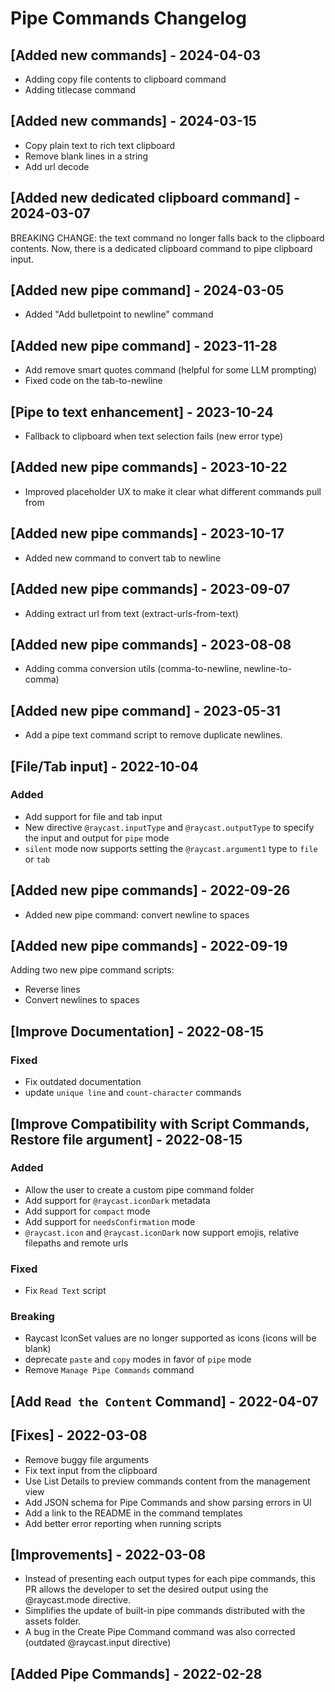 # Pipe Commands Changelog

## [Added new commands] - 2024-04-03

- Adding copy file contents to clipboard command
- Adding titlecase command

## [Added new commands] - 2024-03-15

- Copy plain text to rich text clipboard
- Remove blank lines in a string
- Add url decode

## [Added new dedicated clipboard command] - 2024-03-07

BREAKING CHANGE: the text command no longer falls back to the clipboard contents. Now, there is a dedicated clipboard
command to pipe clipboard input.

## [Added new pipe command] - 2024-03-05

- Added "Add bulletpoint to newline" command

## [Added new pipe command] - 2023-11-28

- Add remove smart quotes command (helpful for some LLM prompting)
- Fixed code on the tab-to-newline

## [Pipe to text enhancement] - 2023-10-24

- Fallback to clipboard when text selection fails (new error type)

## [Added new pipe commands] - 2023-10-22

- Improved placeholder UX to make it clear what different commands pull from

## [Added new pipe commands] - 2023-10-17

- Added new command to convert tab to newline

## [Added new pipe commands] - 2023-09-07

- Adding extract url from text (extract-urls-from-text)

## [Added new pipe commands] - 2023-08-08

- Adding comma conversion utils (comma-to-newline, newline-to-comma)

## [Added new pipe command] - 2023-05-31

- Add a pipe text command script to remove duplicate newlines.

## [File/Tab input] - 2022-10-04

### Added

- Add support for file and tab input
- New directive `@raycast.inputType` and `@raycast.outputType` to specify the input and output for `pipe` mode
- `silent` mode now supports setting the `@raycast.argument1` type to `file` or `tab`

## [Added new pipe commands] - 2022-09-26

- Added new pipe command: convert newline to spaces

## [Added new pipe commands] - 2022-09-19

Adding two new pipe command scripts:

- Reverse lines
- Convert newlines to spaces

## [Improve Documentation] - 2022-08-15

### Fixed

- Fix outdated documentation
- update `unique line` and `count-character` commands

## [Improve Compatibility with Script Commands, Restore file argument] - 2022-08-15

### Added

- Allow the user to create a custom pipe command folder
- Add support for `@raycast.iconDark` metadata
- Add support for `compact` mode
- Add support for `needsConfirmation` mode
- `@raycast.icon` and `@raycast.iconDark` now support emojis, relative filepaths and remote urls

### Fixed

- Fix `Read Text` script

### Breaking

- Raycast IconSet values are no longer supported as icons (icons will be blank)
- deprecate `paste` and `copy` modes in favor of `pipe` mode
- Remove `Manage Pipe Commands` command

## [Add `Read the Content` Command] - 2022-04-07

## [Fixes] - 2022-03-08

- Remove buggy file arguments
- Fix text input from the clipboard
- Use List Details to preview commands content from the management view
- Add JSON schema for Pipe Commands and show parsing errors in UI
- Add a link to the README in the command templates
- Add better error reporting when running scripts

## [Improvements] - 2022-03-08

- Instead of presenting each output types for each pipe commands, this PR allows the developer to set the desired output using the @raycast.mode directive.
- Simplifies the update of built-in pipe commands distributed with the assets folder.
- A bug in the Create Pipe Command command was also corrected (outdated @raycast.input directive)

## [Added Pipe Commands] - 2022-02-28
